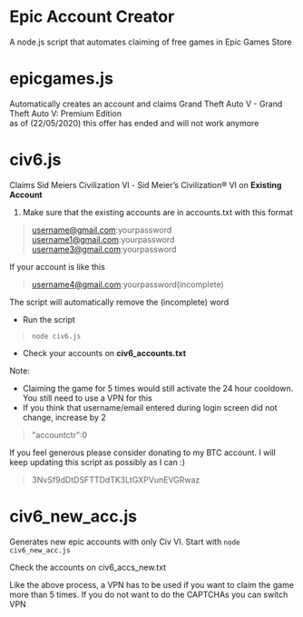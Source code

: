 # Epic Account Creator

A node.js script that automates claiming of free games in Epic Games Store

# epicgames.js 
Automatically creates an account and claims Grand Theft Auto V - Grand Theft Auto V: Premium Edition  
as of (22/05/2020) this offer has ended and will not work anymore

# civ6.js 
Claims Sid Meiers Civilization Vl - Sid Meier’s Civilization® VI on **Existing Account**

 

 1.  Make sure that the existing accounts are in accounts.txt with this format

> username@gmail.com:yourpassword <br>
> username1@gmail.com:yourpassword <br>
> username3@gmail.com:yourpassword <br>

 If your account is like this 

> username4@gmail.com:yourpassword(incomplete)

 The script will automatically remove the (incomplete) word
 
 - Run the script

> `node civ6.js` 
 - Check your accounts on **civ6_accounts.txt**
 
 Note: 
 
 - Claiming the game for 5 times would still activate the 24 hour cooldown. You still need to use a VPN for this
 - If you think that username/email entered during login screen did not change, increase by 2
> "accountctr":0

If you feel generous please consider donating to my BTC account. I will keep updating this script as possibly as I can :) 

> 3NvSf9dDtDSFTTDdTK3LtGXPVunEVGRwaz

# civ6_new_acc.js
Generates new epic accounts with only Civ VI. Start with `node civ6_new_acc.js`

Check the accounts on civ6_accs_new.txt

Like the above process, a VPN has to be used if you want to claim the game more than 5 times.
If you do not want to do the CAPTCHAs you can switch VPN
